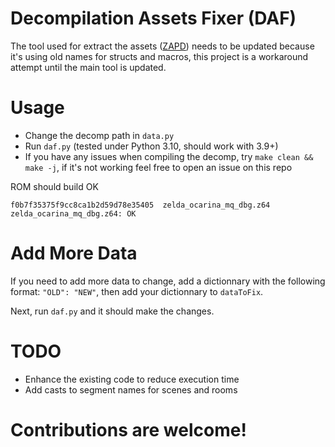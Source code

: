 # Decompilation Assets Fixer (DAF)
The tool used for extract the assets ([ZAPD](https://github.com/zeldaret/ZAPD)) needs to be updated because it's using old names for structs and macros, this project is a workaround attempt until the main tool is updated.

# Usage
- Change the decomp path in ``data.py``
- Run ``daf.py`` (tested under Python 3.10, should work with 3.9+)
- If you have any issues when compiling the decomp, try ``make clean && make -j``, if it's not working feel free to open an issue on this repo

ROM should build OK
```
f0b7f35375f9cc8ca1b2d59d78e35405  zelda_ocarina_mq_dbg.z64
zelda_ocarina_mq_dbg.z64: OK
```

# Add More Data
If you need to add more data to change, add a dictionnary with the following format: ``"OLD": "NEW"``, then add your dictionnary to ``dataToFix``.

Next, run ``daf.py`` and it should make the changes.

# TODO
- Enhance the existing code to reduce execution time
- Add casts to segment names for scenes and rooms

# Contributions are welcome!
